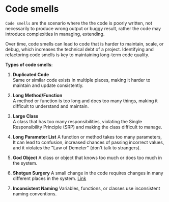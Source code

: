 # Code smells

`Code smells` are the scenario where the the code is poorly written, not necessarily to produce wrong output or buggy result, rather the code may introduce complexities in managing, extending.

Over time, code smells can lead to code that is harder to maintain, scale, or debug, which increases the technical debt of a project. Identifying and refactoring code smells is key to maintaining long-term code quality.

**Types of code smells**:

1. **Duplicated Code**  
   Same or similar code exists in multiple places, making it harder to maintain and update consistently.

2. **Long Method/Function**  
   A method or function is too long and does too many things, making it difficult to understand and maintain.

3. **Large Class**  
   A class that has too many responsibilities, violating the Single Responsibility Principle (SRP) and making the class difficult to manage.

4. **Long Parameter List**
   A function or method takes too many parameters, It can lead to confusion, increased chances of passing incorrect values, and it violates the "Law of Demeter" (don't talk to strangers).

5. **God Object**
   A class or object that knows too much or does too much in the system.

6. **Shotgun Surgery**
   A small change in the code requires changes in many different places in the system. [Link](https://refactoring.guru/smells/shotgun-surgery)

7. **Inconsistent Naming**
   Variables, functions, or classes use inconsistent naming conventions.

  